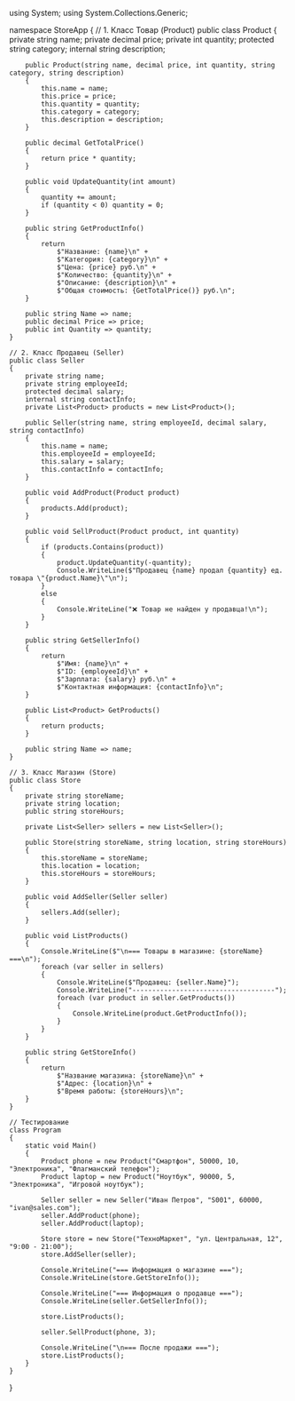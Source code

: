 using System;
using System.Collections.Generic;

namespace StoreApp
{
    // 1. Класс Товар (Product)
    public class Product
    {
        private string name;
        private decimal price;
        private int quantity;
        protected string category;
        internal string description;

        public Product(string name, decimal price, int quantity, string category, string description)
        {
            this.name = name;
            this.price = price;
            this.quantity = quantity;
            this.category = category;
            this.description = description;
        }

        public decimal GetTotalPrice()
        {
            return price * quantity;
        }

        public void UpdateQuantity(int amount)
        {
            quantity += amount;
            if (quantity < 0) quantity = 0;
        }

        public string GetProductInfo()
        {
            return
                $"Название: {name}\n" +
                $"Категория: {category}\n" +
                $"Цена: {price} руб.\n" +
                $"Количество: {quantity}\n" +
                $"Описание: {description}\n" +
                $"Общая стоимость: {GetTotalPrice()} руб.\n";
        }

        public string Name => name;
        public decimal Price => price;
        public int Quantity => quantity;
    }

    // 2. Класс Продавец (Seller)
    public class Seller
    {
        private string name;
        private string employeeId;
        protected decimal salary;
        internal string contactInfo;
        private List<Product> products = new List<Product>();

        public Seller(string name, string employeeId, decimal salary, string contactInfo)
        {
            this.name = name;
            this.employeeId = employeeId;
            this.salary = salary;
            this.contactInfo = contactInfo;
        }

        public void AddProduct(Product product)
        {
            products.Add(product);
        }

        public void SellProduct(Product product, int quantity)
        {
            if (products.Contains(product))
            {
                product.UpdateQuantity(-quantity);
                Console.WriteLine($"Продавец {name} продал {quantity} ед. товара \"{product.Name}\"\n");
            }
            else
            {
                Console.WriteLine("❌ Товар не найден у продавца!\n");
            }
        }

        public string GetSellerInfo()
        {
            return
                $"Имя: {name}\n" +
                $"ID: {employeeId}\n" +
                $"Зарплата: {salary} руб.\n" +
                $"Контактная информация: {contactInfo}\n";
        }

        public List<Product> GetProducts()
        {
            return products;
        }

        public string Name => name;
    }

    // 3. Класс Магазин (Store)
    public class Store
    {
        private string storeName;
        private string location;
        public string storeHours;

        private List<Seller> sellers = new List<Seller>();

        public Store(string storeName, string location, string storeHours)
        {
            this.storeName = storeName;
            this.location = location;
            this.storeHours = storeHours;
        }

        public void AddSeller(Seller seller)
        {
            sellers.Add(seller);
        }

        public void ListProducts()
        {
            Console.WriteLine($"\n=== Товары в магазине: {storeName} ===\n");
            foreach (var seller in sellers)
            {
                Console.WriteLine($"Продавец: {seller.Name}");
                Console.WriteLine("------------------------------------");
                foreach (var product in seller.GetProducts())
                {
                    Console.WriteLine(product.GetProductInfo());
                }
            }
        }

        public string GetStoreInfo()
        {
            return
                $"Название магазина: {storeName}\n" +
                $"Адрес: {location}\n" +
                $"Время работы: {storeHours}\n";
        }
    }

    // Тестирование
    class Program
    {
        static void Main()
        {
            Product phone = new Product("Смартфон", 50000, 10, "Электроника", "Флагманский телефон");
            Product laptop = new Product("Ноутбук", 90000, 5, "Электроника", "Игровой ноутбук");

            Seller seller = new Seller("Иван Петров", "S001", 60000, "ivan@sales.com");
            seller.AddProduct(phone);
            seller.AddProduct(laptop);

            Store store = new Store("ТехноМаркет", "ул. Центральная, 12", "9:00 - 21:00");
            store.AddSeller(seller);

            Console.WriteLine("=== Информация о магазине ===");
            Console.WriteLine(store.GetStoreInfo());

            Console.WriteLine("=== Информация о продавце ===");
            Console.WriteLine(seller.GetSellerInfo());

            store.ListProducts();

            seller.SellProduct(phone, 3);

            Console.WriteLine("\n=== После продажи ===");
            store.ListProducts();
        }
    }
}
